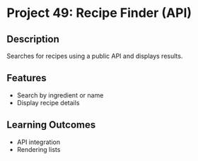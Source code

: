 # Project 49: Recipe Finder (API)

## Description
Searches for recipes using a public API and displays results.

## Features
- Search by ingredient or name
- Display recipe details

## Learning Outcomes
- API integration
- Rendering lists
